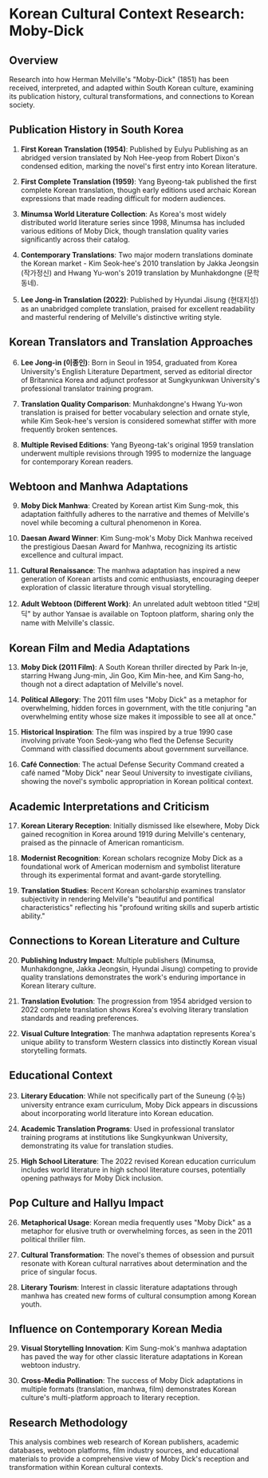 # Korean Cultural Context Research: Moby-Dick

## Overview
Research into how Herman Melville's "Moby-Dick" (1851) has been received, interpreted, and adapted within South Korean culture, examining its publication history, cultural transformations, and connections to Korean society.

## Publication History in South Korea

1. **First Korean Translation (1954)**: Published by Eulyu Publishing as an abridged version translated by Noh Hee-yeop from Robert Dixon's condensed edition, marking the novel's first entry into Korean literature.

2. **First Complete Translation (1959)**: Yang Byeong-tak published the first complete Korean translation, though early editions used archaic Korean expressions that made reading difficult for modern audiences.

3. **Minumsa World Literature Collection**: As Korea's most widely distributed world literature series since 1998, Minumsa has included various editions of Moby Dick, though translation quality varies significantly across their catalog.

4. **Contemporary Translations**: Two major modern translations dominate the Korean market - Kim Seok-hee's 2010 translation by Jakka Jeongsin (작가정신) and Hwang Yu-won's 2019 translation by Munhakdongne (문학동네).

5. **Lee Jong-in Translation (2022)**: Published by Hyundai Jisung (현대지성) as an unabridged complete translation, praised for excellent readability and masterful rendering of Melville's distinctive writing style.

## Korean Translators and Translation Approaches

6. **Lee Jong-in (이종인)**: Born in Seoul in 1954, graduated from Korea University's English Literature Department, served as editorial director of Britannica Korea and adjunct professor at Sungkyunkwan University's professional translator training program.

7. **Translation Quality Comparison**: Munhakdongne's Hwang Yu-won translation is praised for better vocabulary selection and ornate style, while Kim Seok-hee's version is considered somewhat stiffer with more frequently broken sentences.

8. **Multiple Revised Editions**: Yang Byeong-tak's original 1959 translation underwent multiple revisions through 1995 to modernize the language for contemporary Korean readers.

## Webtoon and Manhwa Adaptations

9. **Moby Dick Manhwa**: Created by Korean artist Kim Sung-mok, this adaptation faithfully adheres to the narrative and themes of Melville's novel while becoming a cultural phenomenon in Korea.

10. **Daesan Award Winner**: Kim Sung-mok's Moby Dick Manhwa received the prestigious Daesan Award for Manhwa, recognizing its artistic excellence and cultural impact.

11. **Cultural Renaissance**: The manhwa adaptation has inspired a new generation of Korean artists and comic enthusiasts, encouraging deeper exploration of classic literature through visual storytelling.

12. **Adult Webtoon (Different Work)**: An unrelated adult webtoon titled "모비딕" by author Yansae is available on Toptoon platform, sharing only the name with Melville's classic.

## Korean Film and Media Adaptations

13. **Moby Dick (2011 Film)**: A South Korean thriller directed by Park In-je, starring Hwang Jung-min, Jin Goo, Kim Min-hee, and Kim Sang-ho, though not a direct adaptation of Melville's novel.

14. **Political Allegory**: The 2011 film uses "Moby Dick" as a metaphor for overwhelming, hidden forces in government, with the title conjuring "an overwhelming entity whose size makes it impossible to see all at once."

15. **Historical Inspiration**: The film was inspired by a true 1990 case involving private Yoon Seok-yang who fled the Defense Security Command with classified documents about government surveillance.

16. **Café Connection**: The actual Defense Security Command created a café named "Moby Dick" near Seoul University to investigate civilians, showing the novel's symbolic appropriation in Korean political context.

## Academic Interpretations and Criticism

17. **Korean Literary Reception**: Initially dismissed like elsewhere, Moby Dick gained recognition in Korea around 1919 during Melville's centenary, praised as the pinnacle of American romanticism.

18. **Modernist Recognition**: Korean scholars recognize Moby Dick as a foundational work of American modernism and symbolist literature through its experimental format and avant-garde storytelling.

19. **Translation Studies**: Recent Korean scholarship examines translator subjectivity in rendering Melville's "beautiful and pontifical characteristics" reflecting his "profound writing skills and superb artistic ability."

## Connections to Korean Literature and Culture

20. **Publishing Industry Impact**: Multiple publishers (Minumsa, Munhakdongne, Jakka Jeongsin, Hyundai Jisung) competing to provide quality translations demonstrates the work's enduring importance in Korean literary culture.

21. **Translation Evolution**: The progression from 1954 abridged version to 2022 complete translation shows Korea's evolving literary translation standards and reading preferences.

22. **Visual Culture Integration**: The manhwa adaptation represents Korea's unique ability to transform Western classics into distinctly Korean visual storytelling formats.

## Educational Context

23. **Literary Education**: While not specifically part of the Suneung (수능) university entrance exam curriculum, Moby Dick appears in discussions about incorporating world literature into Korean education.

24. **Academic Translation Programs**: Used in professional translator training programs at institutions like Sungkyunkwan University, demonstrating its value for translation studies.

25. **High School Literature**: The 2022 revised Korean education curriculum includes world literature in high school literature courses, potentially opening pathways for Moby Dick inclusion.

## Pop Culture and Hallyu Impact

26. **Metaphorical Usage**: Korean media frequently uses "Moby Dick" as a metaphor for elusive truth or overwhelming forces, as seen in the 2011 political thriller film.

27. **Cultural Transformation**: The novel's themes of obsession and pursuit resonate with Korean cultural narratives about determination and the price of singular focus.

28. **Literary Tourism**: Interest in classic literature adaptations through manhwa has created new forms of cultural consumption among Korean youth.

## Influence on Contemporary Korean Media

29. **Visual Storytelling Innovation**: Kim Sung-mok's manhwa adaptation has paved the way for other classic literature adaptations in Korean webtoon industry.

30. **Cross-Media Pollination**: The success of Moby Dick adaptations in multiple formats (translation, manhwa, film) demonstrates Korean culture's multi-platform approach to literary reception.

## Research Methodology
This analysis combines web research of Korean publishers, academic databases, webtoon platforms, film industry sources, and educational materials to provide a comprehensive view of Moby Dick's reception and transformation within Korean cultural contexts.